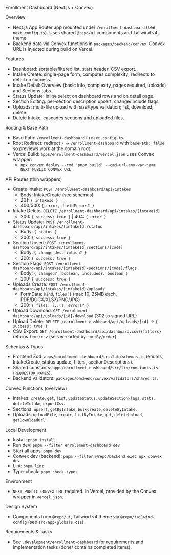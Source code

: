 Enrollment Dashboard (Next.js + Convex)

Overview
- Next.js App Router app mounted under `/enrollment-dashboard` (see `next.config.ts`). Uses shared `@repo/ui` components and Tailwind v4 theme.
- Backend data via Convex functions in `packages/backend/convex`. Convex URL is injected during build on Vercel.

Features
- Dashboard: sortable/filtered list, stats header, CSV export.
- Intake Create: single-page form; computes complexity; redirects to detail on success.
- Intake Detail: Overview (basic info, complexity, pages required, uploads) and Sections tabs.
- Status Update: inline select on dashboard rows and on detail page.
- Section Editing: per-section description upsert; change/include flags.
- Uploads: multi-file upload with size/type validation; list, download, delete.
- Delete Intake: cascades sections and uploaded files.

Routing & Base Path
- Base Path: `/enrollment-dashboard` in `next.config.ts`.
- Root Redirect: redirect `/` → `/enrollment-dashboard` with `basePath: false` so previews work at the domain root.
- Vercel Build: `apps/enrollment-dashboard/vercel.json` uses Convex wrapper:
  - `npx convex deploy --cmd 'pnpm build' --cmd-url-env-var-name NEXT_PUBLIC_CONVEX_URL`

API Routes (thin wrappers)
- Create Intake: `POST /enrollment-dashboard/api/intakes`
  - Body: IntakeCreate (see schemas)
  - 201: `{ intakeId }`
  - 400/500: `{ error, fieldErrors? }`
- Intake Delete: `DELETE /enrollment-dashboard/api/intakes/[intakeId]`
  - 200: `{ success: true }` | 404: `{ error }`
- Status Update: `POST /enrollment-dashboard/api/intakes/[intakeId]/status`
  - Body: `{ status }`
  - 200: `{ success: true }`
- Section Upsert: `POST /enrollment-dashboard/api/intakes/[intakeId]/sections/[code]`
  - Body: `{ change_description? }`
  - 200: `{ success: true }`
- Section Flags: `POST /enrollment-dashboard/api/intakes/[intakeId]/sections/[code]/flags`
  - Body: `{ changed?: boolean, included?: boolean }`
  - 200: `{ success: true }`
- Uploads Create: `POST /enrollment-dashboard/api/intakes/[intakeId]/uploads`
  - FormData: `kind`, `files[]` (max 10, 25MB each, PDF/DOCX/XLSX/PNG/JPG)
  - 200: `{ files: [...], errors? }`
- Upload Download: `GET /enrollment-dashboard/api/uploads/[id]/download` (302 to signed URL)
- Upload Delete: `DELETE /enrollment-dashboard/api/uploads/[id]` → `{ success: true }`
- CSV Export: `GET /enrollment-dashboard/api/dashboard.csv?{filters}` returns `text/csv` (server-sorted by `sortBy/order`).

Schemas & Types
- Frontend Zod: `apps/enrollment-dashboard/src/lib/schemas.ts` (enums, IntakeCreate, status update, filters, sectionDescriptions).
- Shared constants: `apps/enrollment-dashboard/src/lib/constants.ts` (`REQUESTOR_NAMES`).
- Backend validators: `packages/backend/convex/validators/shared.ts`.

Convex Functions (overview)
- Intakes: `create`, `get`, `list`, `updateStatus`, `updateSectionFlags`, `stats`, `deleteIntake`, `exportCsv`.
- Sections: `upsert`, `getByIntake`, `bulkCreate`, `deleteByIntake`.
- Uploads: `uploadFile`, `create`, `listByIntake`, `get`, `deleteUpload`, `getDownloadUrl`.

Local Development
- Install: `pnpm install`
- Run dev: `pnpm --filter enrollment-dashboard dev`
- Start all apps: `pnpm dev`
- Convex dev (backend): `pnpm --filter @repo/backend exec npx convex dev`
- Lint: `pnpm lint`
- Type-check: `pnpm check-types`

Environment
- `NEXT_PUBLIC_CONVEX_URL` required. In Vercel, provided by the Convex wrapper in `vercel.json`.

Design System
- Components from `@repo/ui`, Tailwind v4 theme via `@repo/tailwind-config` (see `src/app/globals.css`).

Requirements & Tasks
- See `.development/enrollment-dashboard` for requirements and implementation tasks (done/ contains completed items).
